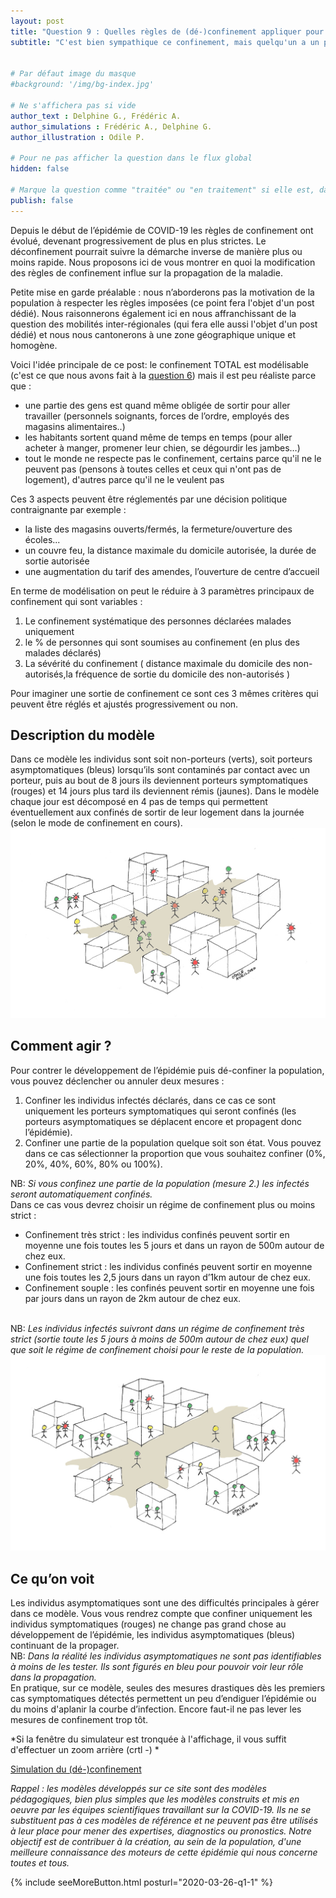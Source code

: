 ```yaml
---
layout: post
title: "Question 9 : Quelles règles de (dé-)confinement appliquer pour gérer le développement de l’épidémie?"
subtitle: "C'est bien sympathique ce confinement, mais quelqu'un a un plan pour en sortir ?"


# Par défaut image du masque
#background: '/img/bg-index.jpg'

# Ne s'affichera pas si vide
author_text : Delphine G., Frédéric A.
author_simulations : Frédéric A., Delphine G.
author_illustration : Odile P.

# Pour ne pas afficher la question dans le flux global
hidden: false

# Marque la question comme "traitée" ou "en traitement" si elle est, dans cette ordre, publiée ou non
publish: false
---
```


Depuis le début de l’épidémie de COVID-19 les règles de confinement ont évolué, devenant progressivement de plus en plus strictes. Le déconfinement pourrait suivre la démarche inverse de manière plus ou moins rapide. Nous proposons ici de vous montrer en quoi la modification des règles de confinement influe sur la propagation de la maladie. 

Petite mise en garde préalable : nous n’aborderons pas la motivation de la population à respecter les règles imposées (ce point fera l'objet d'un post dédié). Nous raisonnerons également ici en nous affranchissant de la question des mobilités inter-régionales (qui fera elle aussi l'objet d'un post dédié) et nous nous cantonerons à une zone géographique unique et homogène.

Voici l'idée principale de ce post: le confinement TOTAL est modélisable (c'est ce que nous avons fait à la [question 6](https://covprehension.org/2020/03/30/q6.html)) mais il est peu réaliste parce que :

- une partie des gens est quand même obligée de sortir pour aller travailler (personnels soignants, forces de l’ordre, employés des magasins alimentaires..)
- les habitants sortent quand même de temps en temps (pour aller acheter à manger, promener leur chien, se dégourdir les jambes…)
- tout le monde ne respecte pas le confinement, certains parce qu'il ne le peuvent pas (pensons à toutes celles et ceux qui n'ont pas de logement), d'autres parce qu'il ne le veulent pas 


Ces 3 aspects peuvent être réglementés par une décision politique contraignante par exemple :
<ul>
  <li>la liste des magasins ouverts/fermés, la fermeture/ouverture des écoles...</li>
  <li>un couvre feu, la distance maximale du domicile autorisée, la durée de sortie autorisée</li>
  <li>une augmentation du tarif des amendes, l’ouverture de centre d’accueil</li>
</ul>
En terme de modélisation on peut le réduire à 3 paramètres principaux de confinement qui sont variables :
<ol>
  <li>Le confinement systématique des personnes déclarées malades uniquement</li>
  <li>le % de personnes qui sont soumises au confinement (en plus des malades déclarés)</li>
<li>La sévérité du confinement ( distance maximale du domicile des non-autorisés,la fréquence de sortie du domicile des non-autorisés )</li>
</ol>
Pour imaginer une sortie de confinement ce sont ces 3 mêmes critères qui peuvent être réglés et ajustés progressivement ou non.

<h2>Description du modèle</h2>
Dans ce modèle les individus sont soit non-porteurs (verts), soit porteurs asymptomatiques (bleus) lorsqu’ils sont contaminés par contact avec un porteur, puis au bout de 8 jours ils deviennent porteurs symptomatiques (rouges) et 14 jours plus tard ils deviennent rémis (jaunes).
Dans le modèle chaque jour est décomposé en 4 pas de temps qui permettent éventuellement aux confinés de sortir de leur logement dans la journée (selon le mode de confinement en cours). 

<img src="/img/posts/Q9_1.jpg" class="full-size">

<h2>Comment agir ?</h2>
Pour contrer le développement de l’épidémie puis  dé-confiner la population, vous pouvez déclencher ou annuler deux mesures :
<ol>
<li>Confiner les individus infectés déclarés, dans ce cas ce sont uniquement les porteurs symptomatiques qui seront confinés (les porteurs asymptomatiques se déplacent encore et propagent donc l’épidémie).</li>
<li>Confiner une partie de la population quelque soit son état. Vous pouvez dans ce cas sélectionner la proportion que vous souhaitez confiner (0%, 20%, 40%, 60%, 80% ou 100%).</li>
  </ol>
  NB: <i>Si vous confinez une partie de la population (<i>mesure 2.</i>) les infectés seront automatiquement confinés.</i> 
<br>Dans ce cas vous devrez choisir un régime de confinement plus ou moins strict :
<ul>
  <li>Confinement très strict : les individus confinés peuvent sortir en moyenne une fois toutes les 5 jours  et dans un rayon de 500m autour de chez eux.</li>
<li>Confinement strict : les individus confinés peuvent sortir en moyenne une fois toutes les 2,5 jours dans un rayon d’1km autour de chez eux.</li>
<li>Confinement souple : les confinés peuvent sortir en moyenne une fois par jours  dans un rayon de 2km autour de chez eux.</li>
  </ul>
<br>NB: <i>Les individus infectés suivront dans un régime de confinement très strict (sortie toute les 5 jours à moins de 500m autour de chez eux) quel que soit le régime de confinement choisi pour le reste de la population.</i>

<img src="/img/posts/Q9_2.jpg" class="full-size">

<h2>Ce qu’on voit</h2>
Les individus asymptomatiques sont une des difficultés principales à gérer dans ce modèle. Vous vous rendrez compte que confiner uniquement les individus symptomatiques (rouges) ne change pas grand chose au développement de l’épidémie, les individus asymptomatiques (bleus) continuant de la propager.
<br>NB: <i>Dans la réalité les individus asymptomatiques ne sont pas identifiables à moins de les tester. Ils sont figurés en bleu pour pouvoir voir leur rôle dans la propagation.</i>
<br>En pratique, sur ce modèle, seules des mesures drastiques dès les premiers cas symptomatiques détectés permettent un peu d’endiguer l’épidémie ou du moins d'aplanir la courbe d’infection. Encore faut-il ne pas lever les mesures de confinement trop tôt.

*Si la fenêtre du simulateur est tronquée à l'affichage, il vous suffit d'effectuer un zoom arrière (crtl -) *

<a href="#" class="btn btn-primary" 
onclick="loadIframeSimulator(9, this); return false;">Simulation du (dé-)confinement</a>
<div class="iframeContainer"></div>

*Rappel : les modèles développés sur ce site sont des modèles pédagogiques, bien plus simples que les modèles construits et mis en oeuvre par les équipes scientifiques travaillant sur la COVID-19. Ils ne se substituent pas à ces modèles de référence et ne peuvent pas être utilisés à leur place pour mener des expertises, diagnostics ou pronostics. Notre objectif est de contribuer à la création, au sein de la population, d'une meilleure connaissance des moteurs de cette épidémie qui nous concerne toutes et tous.* 

{% include seeMoreButton.html posturl="2020-03-26-q1-1" %}
